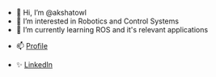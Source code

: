 - 👋 Hi, I’m @akshatowl
- 👀 I’m interested in Robotics and Control Systems
- 🌱 I’m currently learning ROS and it's relevant applications
<!--- 💞️ I’m looking to collaborate on ...-->
- 📫 <a href="https://www.notion.so/I-m-Akshat-Pandey-dff9aac4529b40c48992c50f46027485">Profile</a> 
            
- ✨ <a href="https://www.linkedin.com/in/akshat-pandey-011b811a2/">LinkedIn</a>

<!---
akshatowl/akshatowl is a ✨ special ✨ repository because its `README.md` (this file) appears on your GitHub profile.
You can click the Preview link to take a look at your changes.
--->
